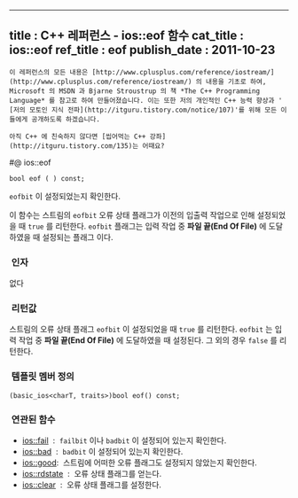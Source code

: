 ----------------
title : C++ 레퍼런스 - ios::eof 함수
cat_title :  ios::eof
ref_title : eof
publish_date : 2011-10-23
--------------



```warning
이 레퍼런스의 모든 내용은 [http://www.cplusplus.com/reference/iostream/](http://www.cplusplus.com/reference/iostream/) 의 내용을 기초로 하여, Microsoft 의 MSDN 과 Bjarne Stroustrup 의 책 *The C++ Programming Language* 를 참고로 하여 만들어졌습니다. 이는 또한 저의 개인적인 C++ 능력 향상과 ' [저의 모토인 지식 전파](http://itguru.tistory.com/notice/107)'를 위해 모든 이들에게 공개하도록 하겠습니다.
```

```info-text
아직 C++ 에 친숙하지 않다면 [씹어먹는 C++ 강좌](http://itguru.tistory.com/135)는 어때요?
```

#@ ios::eof

```info-format
bool eof ( ) const;
```


`eofbit` 이 설정되었는지 확인한다.

이 함수는 스트림의 `eofbit` 오류 상태 플래그가 이전의 입출력 작업으로 인해 설정되었을 때 `true` 를 리턴한다. `eofbit` 플래그는 입력 작업 중 **파일 끝(End Of File)** 에 도달하였을 때 설정되는 플래그 이다.



###  인자




없다



###  리턴값




스트림의 오류 상태 플래그 `eofbit` 이 설정되었을 때 `true` 를 리턴한다. `eofbit` 는 입력 작업 중 **파일 끝(End Of File)** 에 도달하였을 때 설정된다. 그 외의 경우 `false` 를 리턴한다.



###  템플릿 멤버 정의




```cpp-formatted
(basic_ios<charT, traits>)bool eof() const;
```




###  연관된 함수

*  [ios::fail](http://itguru.tistory.com/165)  :  `failbit` 이나 `badbit` 이 설정되어 있는지 확인한다.
*  [ios::bad](http://itguru.tistory.com/166)  :  `badbit` 이 설정되어 있는지 확인한다.
*  [ios::good](http://itguru.tistory.com/164):  스트림에 어떠한 오류 플래그도 설정되지 않았는지 확인한다.
*  [ios::rdstate](http://itguru.tistory.com/171)  :  오류 상태 플래그를 얻는다.
*  [ios::clear](http://itguru.tistory.com/180)  :  오류 상태 플래그를 설정한다.